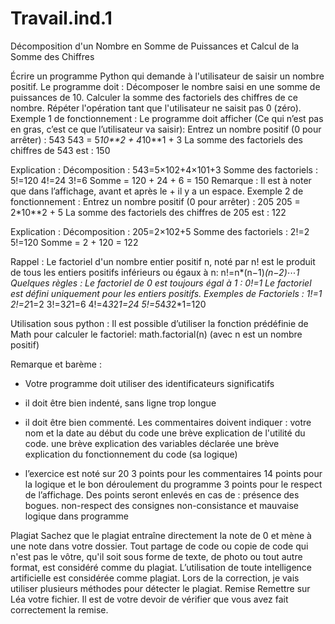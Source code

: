 # Travail.ind.1
Décomposition d'un Nombre en Somme de Puissances et Calcul de la Somme des Chiffres

Écrire un programme Python qui demande à l'utilisateur de saisir un nombre positif. Le programme doit :
Décomposer le nombre saisi en une somme de puissances de 10.
Calculer la somme des factoriels des chiffres de ce nombre.
Répéter l'opération tant que l'utilisateur ne saisit pas 0 (zéro).
Exemple 1 de fonctionnement :
Le programme doit afficher (Ce qui n’est pas en gras, c’est ce que l’utilisateur va saisir):
Entrez un nombre positif (0 pour arrêter) : 543
543 = 5*10**2 + 4*10**1 + 3
La somme des factoriels des chiffres de 543 est : 150

Explication :
Décomposition : 543=5×102+4×101+3
Somme des factoriels :
5!=120
4!=24
3!=6
Somme = 120 + 24 + 6 = 150
Remarque : Il est à noter que dans l’affichage, avant et après le + il y a un espace.
Exemple 2 de fonctionnement :
Entrez un nombre positif (0 pour arrêter) : 205
205 = 2*10**2 + 5
La somme des factoriels des chiffres de 205 est : 122


Explication :
Décomposition : 205=2×102+5
Somme des factoriels :
2!=2
5!=120
Somme = 2 + 120 = 122

Rappel : Le factoriel d'un nombre entier positif n, noté par n! est le produit de tous les entiers positifs inférieurs ou égaux à n:
n!=n*(n−1)*(n−2)*⋯*1
Quelques règles :
Le factoriel de 0 est toujours égal à 1 : 0!=1
Le factoriel est défini uniquement pour les entiers positifs. 
Exemples de Factoriels :
1!=1
2!=2*1=2
3!=3*2*1=6
4!=4*3*2*1=24
5!=5*4*3*2*1=120

Utilisation sous python : 
Il est possible d’utiliser la fonction prédéfinie de Math pour calculer le factoriel: math.factorial(n) (avec n est un nombre positif)

Remarque et barème :
- Votre programme doit utiliser des identificateurs significatifs
- il doit être bien indenté, sans ligne trop longue
- il doit être bien commenté. Les commentaires doivent indiquer :
votre nom et la date au début du code
une brève explication de l'utilité du code.
une brève explication des variables déclarée
une brève explication du fonctionnement du code (sa logique)

- l’exercice est noté sur 20
3 points pour les commentaires
14 points pour la logique et le bon déroulement du programme
3 points pour le respect de l’affichage.
Des points seront enlevés en cas de :
présence des bogues.
non-respect des consignes
non-consistance et mauvaise logique dans programme

Plagiat 
Sachez que le plagiat entraîne directement la note de 0 et mène à une note dans votre dossier. Tout partage de code ou copie de code qui n'est pas le vôtre, qu'il soit sous forme de texte, de photo ou tout autre format, est considéré comme du plagiat. L’utilisation de toute intelligence artificielle est considérée comme plagiat. Lors de la correction, je vais utiliser plusieurs méthodes pour détecter le plagiat. 
Remise 
Remettre sur Léa votre fichier. Il est de votre devoir de vérifier que vous avez fait correctement la remise.
